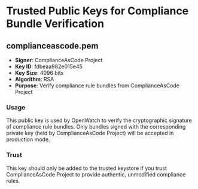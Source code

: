
# Trusted Public Keys for Compliance Bundle Verification

## complianceascode.pem

- **Signer**: ComplianceAsCode Project
- **Key ID**: fdbeaa982e015e45
- **Key Size**: 4096 bits
- **Algorithm**: RSA
- **Purpose**: Verify compliance rule bundles from ComplianceAsCode Project

### Usage

This public key is used by OpenWatch to verify the cryptographic signature of compliance rule bundles.
Only bundles signed with the corresponding private key (held by ComplianceAsCode Project) will be accepted in production mode.

### Trust

This key should only be added to the trusted keystore if you trust ComplianceAsCode Project to provide authentic, unmodified compliance rules.
